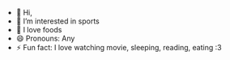 - 👋 Hi,
- 👀 I’m interested in sports
- 🍣 I love foods
- 😄 Pronouns: Any
- ⚡ Fun fact: I love watching movie, sleeping, reading, eating :3

<!---
- i play pony town
- Dnc my skins or ill block you
- Always busy or afk
- c+h are okay

'' My biggest hear me out ''
- Dan Hwal (from BUlgasal) >>>>

i made this for fun, thank you for reading this!

see ya later bye! <3
--->
